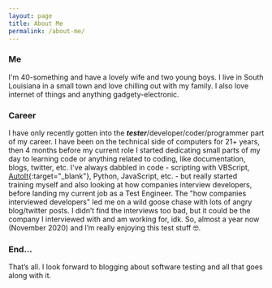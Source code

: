 ```yaml
---
layout: page
title: About Me
permalink: /about-me/
---
```

<style type="text/css">
  .rss-subscribe {
	  display: none;
  }
</style>

### Me

I'm 40-something and have a lovely wife and two young boys.  I live in South Louisiana in a small town and love chilling out with my family.  I also love internet of things and anything gadgety-electronic.

### Career

I have only recently gotten into the ***tester***/developer/coder/programmer part of my career.  I have been on the technical side of computers for 21+ years, then 4 months before my current role I started dedicating small parts of my day to learning code or anything related to coding, like documentation, blogs, twitter, etc.  I've always dabbled in code - scripting with VBScript, [AutoIt](https://autoitscript.com){:target="_blank"}, Python, JavaScript, etc. - but really started training myself and also looking at how companies interview developers, before landing my current job as a Test Engineer.  The "how companies interviewed developers" led me on a wild goose chase with lots of angry blog/twitter posts.  I didn’t find the interviews too bad, but it could be the company I interviewed with and am working for, idk.  So, almost a year now (November 2020) and I’m really enjoying this test stuff 🤓.

### End...

That’s all.  I look forward to blogging about software testing and all that goes along with it.
